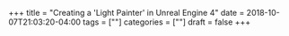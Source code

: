 +++
title = "Creating a 'Light Painter' in Unreal Engine 4"
date = 2018-10-07T21:03:20-04:00
tags = [""]
categories = [""]
draft = false
+++
